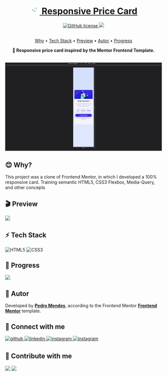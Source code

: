 <h1 align="center">
    <a href="https://devpedrom.github.io/responsive-price-card/"> <img src="./assets/images/favicon-32x32.png" alt="favico"></img> Responsive Price Card</a> 
</h1>

<div align="center">
<a href="https://github.com/devpedrom/responsive-price-card/blob/main/LICENSE"><img alt="GitHub license" src="https://img.shields.io/github/license/devpedrom/Android-Site?style=for-the-badge">&nbsp;<img src="https://img.shields.io/static/v1?label=Progress&message=100%&color=2FC3E0&style=for-the-badge"/>
</a></div>

<br>

<p align="center">
 <a href="#blush-why">Why</a> •
 <a href="#zap-tech-stack">Tech Stack</a> • 
 <a href="#clapper-preview">Preview</a> •
 <a href="#book-autor">Autor</a> • 
 <a href="#rocket-progress">Progress</a> 
</p>

<p align="center"><strong>🚀 Responsive price card inspired by the Mentor Frontend Template.</strong></p>

<br>

<div align="center">
<kbd><img src="./assets/images/preview.gif" alt="Gif"></img></kbd>
</div>

## :blush: **Why?**

<p>This project was a clone of Frontend Mentor, in which I developed a 100% responsive card. Training semantic HTML5, CSS3 Flexbox, Media-Query, and other concepts</p>

## :clapper: **Preview**

<a href="https://devpedrom.github.io/responsive-price-card/" target="_blank"><img src="https://img.shields.io/static/v1?label=Preview&message=Card&color=005eff&style=for-the-badge&logo=Ghost"/></a>

## :zap: **Tech Stack**

<img src="https://profilinator.rishav.dev/skills-assets/html5-original-wordmark.svg" alt="HTML5" height="40"/>&nbsp;<img src="https://profilinator.rishav.dev/skills-assets/css3-original-wordmark.svg" alt="CSS3" height="40"/>

## :rocket: **Progress**

<img src="https://img.shields.io/static/v1?label=Progress&message=100%&color=005eff&style=for-the-badge"/>

## :book: **Autor**

<p>Developed by <a href="https://github.com/devpedrom"><strong> Pedro Mendes</strong></a>, according to the Frontend Mentor <a href= "https://www.frontendmentor.io/"> <strong>Frontend Mentor</strong></a> template.</ p>

## :handshake: **Connect with me**

<div align="left">
  <a href="https://github.com/devpedrom" target="_blank">
    <img src=https://img.shields.io/badge/github-%2324292e.svg?&style=for-the-badge&logo=github&logoColor=white
      alt=github style="margin-bottom: 5px;" />
  </a>
  <a href="https://linkedin.com/in/pedro-mendes-5b5769220" target="_blank">
    <img src=https://img.shields.io/badge/linkedin-%231E77B5.svg?&style=for-the-badge&logo=linkedin&logoColor=white
      alt=linkedin style="margin-bottom: 5px;" />
  </a>
  <a href="https://instagram.com/eupedro_m" target="_blank">
    <img src=https://img.shields.io/badge/instagram-%23000000.svg?&style=for-the-badge&logo=instagram&logoColor=white
      alt=instagram style="margin-bottom: 5px;" />
  </a>
    <a href="https://mail.google.com/mail/u/0/#inbox?compose=CllgCHrdkpnTgKMCTbCtBhmPkvpzktZWcFzhpwwqhQFwFmHJLhFNcDlsPtqxHwPslrKzgVhPFVV" target="_blank">
    <img src=https://img.shields.io/badge/Gmail-D14836?style=for-the-badge&logo=gmail&logoColor=white
      alt=instagram style="margin-bottom: 5px;" />
  </a>
</div>

## :money_with_wings: **Contribute with me**

<div align="left">
  <a href="https://paypal.me/funny.pv412@gmail.com" target="_blank" style="display: inline-block;">
    <img src="https://img.shields.io/badge/Donate-PayPal-blue.svg?style=flat-square" align="center" />
  </a>
  <a href="https://www.buymeacoffee.com/pedromendes" target="_blank" style="display: inline-block;">
    <img src="https://img.shields.io/badge/Donate-Buy%20Me%20A%20Coffee-orange.svg?style=flat-square" align="center" />
  </a></div>
